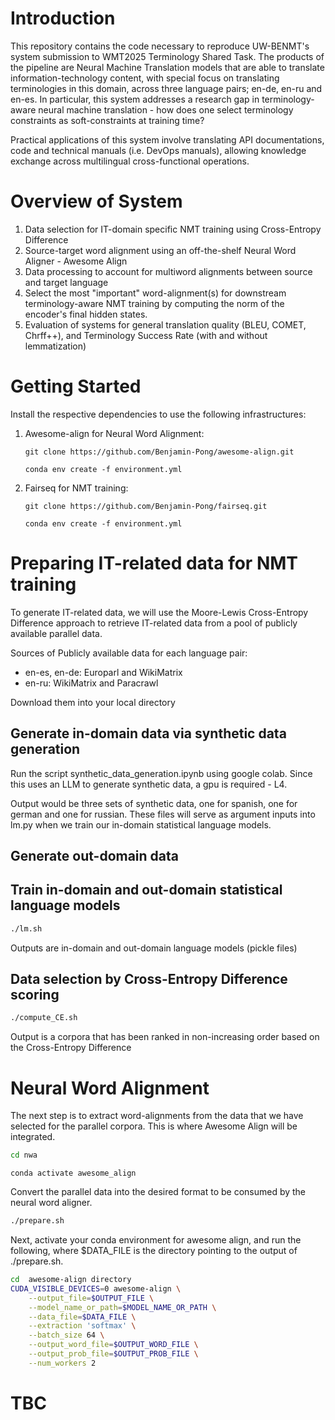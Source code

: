 # Introduction

This repository contains the code necessary to reproduce UW-BENMT's system submission to WMT2025 Terminology Shared Task. The products of the pipeline are Neural Machine Translation models that are able to translate information-technology content, with special focus on translating terminologies in this domain, across three language pairs; en-de, en-ru and en-es. In particular, this system addresses a research gap in terminology-aware neural machine translation - how does one select terminology constraints as soft-constraints at training time?

Practical applications of this system involve translating API documentations, code and technical manuals (i.e. DevOps manuals), allowing knowledge exchange across multilingual cross-functional operations.



# Overview of System

1. Data selection for IT-domain specific NMT training using Cross-Entropy Difference
2. Source-target word alignment using an off-the-shelf Neural Word Aligner - Awesome Align
3. Data processing to account for multiword alignments between source and target language
4. Select the most "important" word-alignment(s) for downstream terminology-aware NMT training by computing the norm of the encoder's final hidden states.
5. Evaluation of systems for general translation quality (BLEU, COMET, Chrff++), and Terminology Success Rate (with and without lemmatization)


# Getting Started

Install the respective dependencies to use the following infrastructures:

1. Awesome-align for Neural Word Alignment:

   ```
   git clone https://github.com/Benjamin-Pong/awesome-align.git
   ```
   
   ```
   conda env create -f environment.yml
   ```


   
3. Fairseq for NMT training:

   
   ```
   git clone https://github.com/Benjamin-Pong/fairseq.git
   ```

   ```
   conda env create -f environment.yml
   ```

# Preparing IT-related data for NMT training


To generate IT-related data, we will use the Moore-Lewis Cross-Entropy Difference approach to retrieve IT-related data from a pool of publicly available parallel data.

Sources of Publicly available data for each language pair:
- en-es, en-de: Europarl and WikiMatrix
- en-ru: WikiMatrix and Paracrawl

Download them into your local directory

## Generate in-domain data via synthetic data generation

Run the script synthetic_data_generation.ipynb using google colab. Since this uses an LLM to generate synthetic data, a gpu is required - L4.

Output would be three sets of synthetic data, one for spanish, one for german and one for russian. These files will serve as argument inputs into lm.py when we train our  in-domain statistical language models.

## Generate out-domain data

## Train in-domain and out-domain statistical language models

```bash
./lm.sh
```

Outputs are in-domain and out-domain language models (pickle files)

## Data selection by Cross-Entropy Difference scoring

```bash
./compute_CE.sh
```

Output is a corpora that has been ranked in non-increasing order based on the Cross-Entropy Difference

# Neural Word Alignment

The next step is to extract word-alignments from the data that we have selected for the parallel corpora. This is where Awesome Align will be integrated.

```bash
cd nwa
```

```
conda activate awesome_align
```

Convert the parallel data into the desired format to be consumed by the neural word aligner.

```bash
./prepare.sh
```

Next, activate your conda environment for awesome align, and run the following, where $DATA_FILE is the directory pointing to the output of ./prepare.sh.

```bash
cd  awesome-align directory 
CUDA_VISIBLE_DEVICES=0 awesome-align \
    --output_file=$OUTPUT_FILE \
    --model_name_or_path=$MODEL_NAME_OR_PATH \
    --data_file=$DATA_FILE \
    --extraction 'softmax' \
    --batch_size 64 \
    --output_word_file=$OUTPUT_WORD_FILE \
    --output_prob_file=$OUTPUT_PROB_FILE \
    --num_workers 2
```
# TBC




